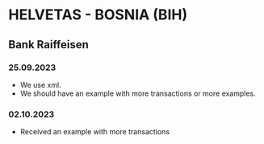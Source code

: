 # HELVETAS - BOSNIA (BIH)

## Bank Raiffeisen

### 25.09.2023
- We use xml.
- We should have an example with more transactions or more examples.

### 02.10.2023
- Received an example with more transactions